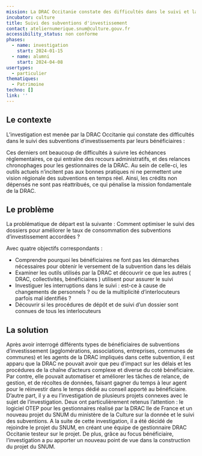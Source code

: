 ```yaml
---
mission: La DRAC Occitanie constate des difficultés dans le suivi et la consommation des subventions d’investissements chez leurs bénéficiaires, en particulier les collectivités.
incubator: culture
title: Suivi des subventions d'investissement
contact: ateliernumerique.snum@culture.gouv.fr
accessibility_status: non conforme
phases:
  - name: investigation
    start: 2024-01-15
  - name: alumni
    start: 2024-04-08
usertypes:
  - particulier
thematiques:
  - Patrimoine
techno: []
link: ''
---
```

## Le contexte

L’investigation est menée par la DRAC Occitanie qui constate des difficultés dans le suivi des subventions d’investissements par leurs bénéficiaires :

Ces derniers ont beaucoup de difficultés à suivre les échéances réglementaires, ce qui entraîne des recours administratifs, et des relances chronophages pour les gestionnaires de la DRAC. Au sein de celle-ci, les outils actuels n’incitent pas aux bonnes pratiques ni ne permettent une vision régionale des subventions en temps réel. Ainsi, les crédits non dépensés ne sont pas réattribués, ce qui pénalise la mission fondamentale de la DRAC.

## Le problème

La problématique de départ est la suivante : Comment optimiser le suivi des dossiers pour améliorer le taux de consommation des subventions d’investissement accordées ?

Avec quatre objectifs correspondants :
* Comprendre pourquoi les bénéficiaires ne font pas les démarches nécessaires pour obtenir le versement de la subvention dans les délais
* Examiner les outils utilisés par la DRAC et découvrir ce que les autres ( DRAC, collectivités, bénéficiaires ) utilisent pour assurer le suivi
* Investiguer les interruptions dans le suivi : est-ce à cause de changements de personnels ? ou de la multiplicité d’interlocuteurs parfois mal identifiés ?
* Découvrir si les procédures de dépôt et de suivi d’un dossier sont connues de tous les interlocuteurs

## La solution

Après avoir interrogé différents types de bénéficiaires de subventions d’investissement (agglomérations, associations, entreprises, communes de communes) et les agents de la DRAC impliqués dans cette subvention, il est apparu que la DRAC ne pouvait avoir que peu d’impact sur les délais et les procédures de la chaîne d’acteurs complexe et diverse du coté bénéficiaire. Par contre, elle pouvait automatiser et améliorer les tâches de relance, de gestion, et de récoltes de données, faisant gagner du temps à leur agent pour le réinvestir dans le temps dédié au conseil apporté au bénéficiaire.
D’autre part, il y a eu l’investigation de plusieurs projets connexes avec le sujet de l’investigation. Deux ont particulièrement retenus l’attention : le logiciel OTEP pour les gestionnaires réalisé par la DRAC Ile de France et un nouveau projet du SNUM du ministère de la Culture sur la donnée et le suivi des subventions. 
A la suite de cette investigation, il a été décidé de rejoindre le projet du SNUM, en créant une équipe de gestionnaire DRAC Occitanie testeur sur le projet. De plus, grâce au focus bénéficiaire, l’investigation a pu apporter un nouveau point de vue dans la construction du projet du SNUM. 


